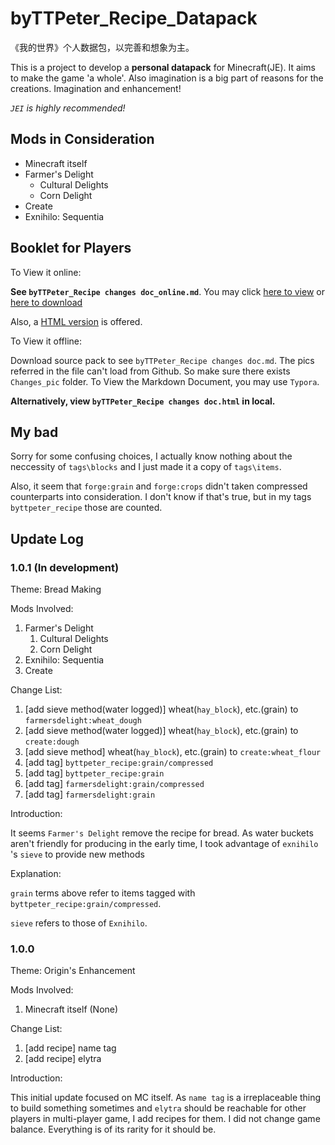# byTTPeter_Recipe_Datapack
 《我的世界》个人数据包，以完善和想象为主。

This is a project to develop a **personal datapack** for Minecraft(JE). It aims to make the game 'a whole'. Also imagination is a big part of reasons for the creations. Imagination and enhancement!

*`JEI` is highly recommended!*

## Mods in Consideration

- Minecraft itself
- Farmer's Delight
  - Cultural Delights
  - Corn Delight
- Create
- Exnihilo: Sequentia

## Booklet for Players

To View it online:

**See `byTTPeter_Recipe changes doc_online.md`**. You may click [here to view](https://github.com/TTStudio-of-TTPeter/byTTPeter_Recipe_Datapack/blob/main/byTTPeter_Recipe%20changes%20doc_online.md) or [here to download](https://ttstudio-of-ttpeter.github.io/byttpeter_recipe_datapack/byTTPeter_Recipe%20Changes%20doc_online.md)

Also, a [HTML version](https://ttstudio-of-ttpeter.github.io/byttpeter_recipe_datapack/byTTPeter_Recipe%20changes%20doc_online.html) is offered.

To View it offline:

Download source pack to see `byTTPeter_Recipe changes doc.md`. The pics referred in the file can't load from Github. So make sure there exists `Changes_pic` folder. To View the Markdown Document, you may use `Typora`.

**Alternatively, view `byTTPeter_Recipe changes doc.html` in local.**

## My bad

Sorry for some confusing choices, I actually know nothing about the neccessity of `tags\blocks` and I just made it a copy of `tags\items`.

Also, it seem that `forge:grain` and `forge:crops` didn't taken compressed counterparts into consideration. I don't know if that's true, but in my tags `byttpeter_recipe` those are counted.

## Update Log

### 1.0.1 (In development)

Theme: Bread Making

Mods Involved:

1. Farmer's Delight
   1. Cultural Delights
   2. Corn Delight
2. Exnihilo: Sequentia
3. Create

Change List:

1. [add sieve method(water logged)] wheat(`hay_block`), etc.(grain) to `farmersdelight:wheat_dough`
2. [add sieve method(water logged)] wheat(`hay_block`), etc.(grain) to `create:dough`
3. [add sieve method] wheat(`hay_block`), etc.(grain) to `create:wheat_flour`
4. [add tag] `byttpeter_recipe:grain/compressed`
5. [add tag] `byttpeter_recipe:grain`
6. [add tag] `farmersdelight:grain/compressed`
7. [add tag] `farmersdelight:grain`

Introduction:

It seems `Farmer's Delight` remove the recipe for bread. As water buckets aren't friendly for producing in the early time, I took advantage of `exnihilo` 's `sieve` to provide new methods

Explanation:

`grain` terms above refer to items tagged with `byttpeter_recipe:grain/compressed`.

`sieve` refers to those of `Exnihilo`.

### 1.0.0

Theme: Origin's Enhancement

Mods Involved:

1. Minecraft itself (None)

Change List:

1. [add recipe] name tag
2. [add recipe] elytra

Introduction:

This initial update focused on MC itself. As `name tag` is a irreplaceable thing to build something sometimes and `elytra` should be reachable for other players in multi-player game, I add recipes for them. I did not change game balance. Everything is of its rarity for it should be.



